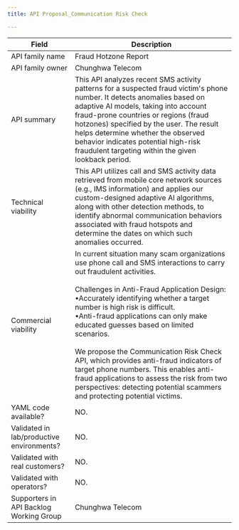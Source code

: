 ```yaml
---
title: API Proposal_Communication Risk Check

---
```


| **Field** | Description | 
| ---- | ----- |
| API family name | Fraud Hotzone Report |
| API family owner | Chunghwa Telecom |
| API summary | This API analyzes recent SMS activity patterns for a suspected fraud victim's phone number. It detects anomalies based on adaptive AI models, taking into account fraud-prone countries or regions (fraud hotzones) specified by the user. The result helps determine whether the observed behavior indicates potential high-risk fraudulent targeting within the given lookback period. |
| Technical viability | This API utilizes call and SMS activity data retrieved from mobile core network sources (e.g., IMS information) and applies our custom-designed adaptive AI algorithms, along with other detection methods, to identify abnormal communication behaviors associated with fraud hotspots and determine the dates on which such anomalies occurred. 
| Commercial viability | In current situation many scam organizations use phone call and SMS interactions to carry out fraudulent activities. <br><br> Challenges in Anti-Fraud Application Design:<br> •Accurately identifying whether a target number is high risk is difficult.<br> •Anti-fraud applications can only make educated guesses based on limited scenarios.<br><br>We propose the Communication Risk Check API, which provides anti-fraud indicators of target phone numbers. This enables anti-fraud applications to assess the risk from two perspectives: detecting potential scammers and protecting potential victims.|
| YAML code available? | NO. |
| Validated in lab/productive environments? | NO. |
| Validated with real customers? | NO.  |
| Validated with operators? | NO. |
| Supporters in API Backlog Working Group | Chunghwa Telecom |

